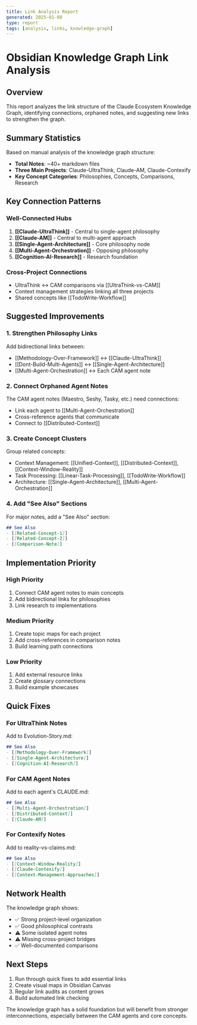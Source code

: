 ```yaml
---
title: Link Analysis Report
generated: 2025-01-08
type: report
tags: [analysis, links, knowledge-graph]
---
```


# Obsidian Knowledge Graph Link Analysis

## Overview

This report analyzes the link structure of the Claude Ecosystem Knowledge Graph, identifying connections, orphaned notes, and suggesting new links to strengthen the graph.

## Summary Statistics

Based on manual analysis of the knowledge graph structure:

- **Total Notes**: ~40+ markdown files
- **Three Main Projects**: Claude-UltraThink, Claude-AM, Claude-Contexify
- **Key Concept Categories**: Philosophies, Concepts, Comparisons, Research

## Key Connection Patterns

### Well-Connected Hubs

1. **[[Claude-UltraThink]]** - Central to single-agent philosophy
2. **[[Claude-AM]]** - Central to multi-agent approach
3. **[[Single-Agent-Architecture]]** - Core philosophy node
4. **[[Multi-Agent-Orchestration]]** - Opposing philosophy
5. **[[Cognition-AI-Research]]** - Research foundation

### Cross-Project Connections

- UltraThink ↔ CAM comparisons via [[UltraThink-vs-CAM]]
- Context management strategies linking all three projects
- Shared concepts like [[TodoWrite-Workflow]]

## Suggested Improvements

### 1. Strengthen Philosophy Links

Add bidirectional links between:
- [[Methodology-Over-Framework]] ↔ [[Claude-UltraThink]]
- [[Dont-Build-Multi-Agents]] ↔ [[Single-Agent-Architecture]]
- [[Multi-Agent-Orchestration]] ↔ Each CAM agent note

### 2. Connect Orphaned Agent Notes

The CAM agent notes (Maestro, Seshy, Tasky, etc.) need connections:
- Link each agent to [[Multi-Agent-Orchestration]]
- Cross-reference agents that communicate
- Connect to [[Distributed-Context]]

### 3. Create Concept Clusters

Group related concepts:
- Context Management: [[Unified-Context]], [[Distributed-Context]], [[Context-Window-Reality]]
- Task Processing: [[Linear-Task-Processing]], [[TodoWrite-Workflow]]
- Architecture: [[Single-Agent-Architecture]], [[Multi-Agent-Orchestration]]

### 4. Add "See Also" Sections

For major notes, add a "See Also" section:

```markdown
## See Also
- [[Related-Concept-1]]
- [[Related-Concept-2]]
- [[Comparison-Note]]
```

## Implementation Priority

### High Priority
1. Connect CAM agent notes to main concepts
2. Add bidirectional links for philosophies
3. Link research to implementations

### Medium Priority
1. Create topic maps for each project
2. Add cross-references in comparison notes
3. Build learning path connections

### Low Priority
1. Add external resource links
2. Create glossary connections
3. Build example showcases

## Quick Fixes

### For UltraThink Notes
Add to Evolution-Story.md:
```markdown
## See Also
- [[Methodology-Over-Framework]]
- [[Single-Agent-Architecture]]
- [[Cognition-AI-Research]]
```

### For CAM Agent Notes
Add to each agent's CLAUDE.md:
```markdown
## See Also
- [[Multi-Agent-Orchestration]]
- [[Distributed-Context]]
- [[Claude-AM]]
```

### For Contexify Notes
Add to reality-vs-claims.md:
```markdown
## See Also
- [[Context-Window-Reality]]
- [[Claude-Contexify]]
- [[Context-Management-Approaches]]
```

## Network Health

The knowledge graph shows:
- ✅ Strong project-level organization
- ✅ Good philosophical contrasts
- ⚠️ Some isolated agent notes
- ⚠️ Missing cross-project bridges
- ✅ Well-documented comparisons

## Next Steps

1. Run through quick fixes to add essential links
2. Create visual maps in Obsidian Canvas
3. Regular link audits as content grows
4. Build automated link checking

The knowledge graph has a solid foundation but will benefit from stronger interconnections, especially between the CAM agents and core concepts.